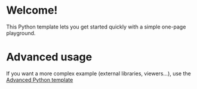 # Welcome!

This Python template lets you get started quickly with a simple one-page playground.


# Advanced usage

If you want a more complex example (external libraries, viewers...), use the [Advanced Python template](https://tech.io/select-repo/429)
